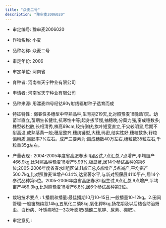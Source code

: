 ```yaml
---
title: "众麦二号"
description: "豫审麦2006020"
---
```

* 审定编号:  豫审麦2006020

*  作物名称:  小麦

*  品种名称:  众麦二号

*  审定年份:  2006

*  审定单位:  河南省

* 育种者:  河南省天宁种业有限公司

*  申请者:  河南省天宁种业有限公司

*  品种来源:  用漯麦四号经钴60γ射线辐射种子选育而成

*  特征特性 : 
弱春性多穗型中早熟品种,生育期219天,比对照豫麦18晚熟1天。幼苗半直立,苗期生长健壮,抗寒性中等;起身拔节慢,抽穗晚;分蘖力强,亩成穗数多;株型较松散,长相清秀,株高69cm,较抗倒伏;旗叶短宽直立,干尖较明显,后期不耐高温,成熟落黄一般;穗层整齐,穗纺锤型,大穗,码密,结实性好,穗粒数多;籽粒偏粉质,黑胚率7%左右。成产三要素为:亩成穗数40万左右,穗粒数35粒左右,千粒重35g左右。
 
*  产量表现 : 
2004-2005年度省高肥春水Ⅱ组区试,7点汇总,7点增产,平均亩产466.9kg,比对照品种豫麦18增产5.99%,极显著,居14个参试品种的第6位;2005-2006年度省春水Ⅱ组区试,11点汇总,6点增产,5点减产,平均亩产500.7kg,比对照豫麦18增产6.14%,达显著水平,与新对照偃展4110平产,居14个参试品种第5位。2005-2006年度省高肥春水Ⅱ组生试,9点汇总,9点增产,平均亩产469.3kg,比对照豫麦18增产6.8%,居6个参试品种第2位。

*  栽培技术要点 : 
1.播期和播量:最佳播期10月10-15日;一般播量10-12kg。2.田间管理:一般亩施纯氮14kg,五氧化二磷8kg,氧化钾8kg,扬花期及以后结合防治蚜虫、白粉病、叶锈病喷2—3次叶面肥(磷酸二氢钾、尿素、硼肥)。

*  审定意见 : 


